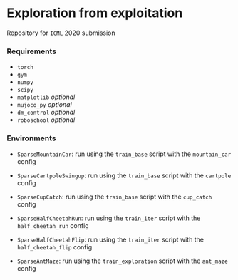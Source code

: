 # Exploration from exploitation

Repository for `ICML` 2020 submission

### Requirements

- `torch`
- `gym`
- `numpy`
- `scipy`
- `matplotlib` _optional_
- `mujoco_py` _optional_
- `dm_control` _optional_
- `roboschool` _optional_

### Environments

- `SparseMountainCar`: run using the `train_base` script with the `mountain_car` config
- `SparseCartpoleSwingup`: run using the `train_base` script with the `cartpole` config
- `SparseCupCatch`: run using the `train_base` script with the `cup_catch` config

- `SparseHalfCheetahRun`: run using the `train_iter` script with the `half_cheetah_run` config
- `SparseHalfCheetahFlip`: run using the `train_iter` script with the `half_cheetah_flip` config
- `SparseAntMaze`: run using the `train_exploration` script with the `ant_maze` config